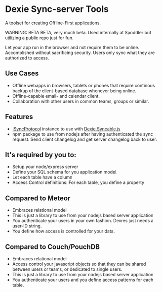 ﻿# Dexie Sync-server Tools
A toolset for creating Offline-First applications.

WARNING: BETA BETA, very much beta. Used internally at Spoddler but utilizing a public repo just for fun.

Let your app run in the browser and not require them to be online. Accomplished without sacrificing security. Users only sync what they are authorized to access.

## Use Cases
* Offline webapps in browsers, tablets or phones that require continous backup of the client-based database whenever being online.
* Offline-capable email- and calendar client.
* Collaboration with other users in common teams, groups or similar.

## Features
* [ISyncProtocol](https://github.com/dfahlander/Dexie.js/wiki/Dexie.Syncable.ISyncProtocol) instance to use with [Dexie.Syncable.js](https://github.com/dfahlander/Dexie.js/wiki/Dexie.Syncable.js)
* npm package to use from nodejs after having authenticated the sync request. Send client changelog and get server changelog back to user.

## It's required by you to:
* Setup your node/express server
* Define your SQL schema for you application model.
* Let each table have a column
* Access Control definitions: For each table, you define a property 
 
## Compared to Meteor
* Embraces relational model
* This is just a library to use from your nodejs based server application
* You authenticate your users in your own fashion. Dexres just needs a user-ID string.
* You define how access is controlled for your data.

## Compared to Couch/PouchDB
* Embraces relational model
* Access control your javascript objects so that they can be shared between users or teams, or dedicated to single users.
* This is just a library to use from your nodejs based server application
* You authenticate your users and you define access patterns for each table.


